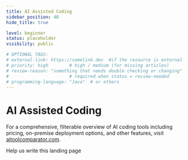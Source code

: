 ```yaml
---
title: AI Assisted Coding
sidebar_position: 40
hide_title: true

level: beginner
status: placeholder
visibility: public

# OPTIONAL TAGS:
# external-link: https://somelink.dev  #if the resource is external
# priority: high        # high / medium (for missing articles)
# review-reason: "something that needs double checking or changing"
#                       # required when status = review-needed
# programming-language: "Java"  # or others
---
```


# AI Assisted Coding

For a comprehensive, filterable overview of AI coding tools including pricing, on-premise deployment options, and other features, visit [aitoolcomparator.com](https://aitoolcomparator.com).

Help us write this landing page
